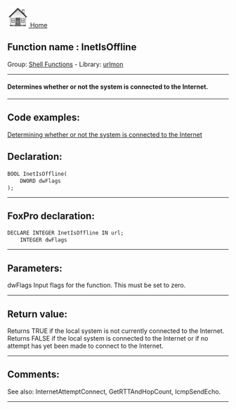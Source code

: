 [<img src="../../images/home.png"> Home ](https://github.com/VFPX/Win32API)  

## Function name : InetIsOffline
Group: [Shell Functions](../../functions_group.md#Shell_Functions)  -  Library: [urlmon](../../../libraries.md#urlmon)  
***  


#### Determines whether or not the system is connected to the Internet.
***  


## Code examples:
[Determining whether or not the system is connected to the Internet](../../samples/sample_322.md)  

## Declaration:
```foxpro  
BOOL InetIsOffline(
	DWORD dwFlags
);  
```  
***  


## FoxPro declaration:
```foxpro  
DECLARE INTEGER InetIsOffline IN url;
	INTEGER dwFlags  
```  
***  


## Parameters:
dwFlags
Input flags for the function. This must be set to zero.   
***  


## Return value:
Returns TRUE if the local system is not currently connected to the Internet. Returns FALSE if the local system is connected to the Internet or if no attempt has yet been made to connect to the Internet.
  
***  


## Comments:
See also: InternetAttemptConnect, GetRTTAndHopCount, IcmpSendEcho.  
  
***  


